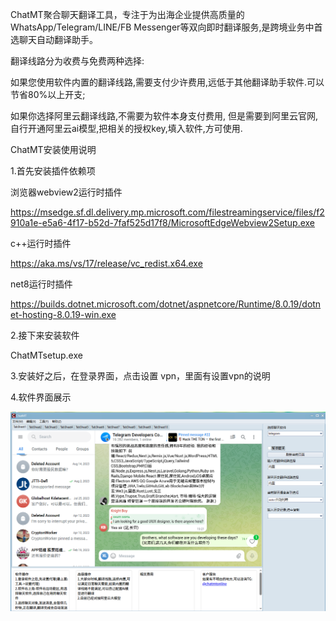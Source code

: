 ChatMT聚合聊天翻译工具，专注于为出海企业提供高质量的WhatsApp/Telegram/LINE/FB Messenger等双向即时翻译服务,是跨境业务中首选聊天自动翻译助手。

翻译线路分为收费与免费两种选择:

如果您使用软件内置的翻译线路,需要支付少许费用,远低于其他翻译助手软件.可以节省80%以上开支;

如果你选择阿里云翻译线路,不需要为软件本身支付费用, 但是需要到阿里云官网,自行开通阿里云ai模型,把相关的授权key,填入软件,方可使用.


ChatMT安装使用说明

1.首先安装插件依赖项

浏览器webview2运行时插件
    
https://msedge.sf.dl.delivery.mp.microsoft.com/filestreamingservice/files/f2910a1e-e5a6-4f17-b52d-7faf525d17f8/MicrosoftEdgeWebview2Setup.exe

c++运行时插件

https://aka.ms/vs/17/release/vc_redist.x64.exe

net8运行时插件

https://builds.dotnet.microsoft.com/dotnet/aspnetcore/Runtime/8.0.19/dotnet-hosting-8.0.19-win.exe


2.接下来安装软件
     
ChatMTsetup.exe

3.安装好之后，在登录界面，点击设置 vpn，里面有设置vpn的说明

4.软件界面展示

![](images/QQ20250909-194417.png)


